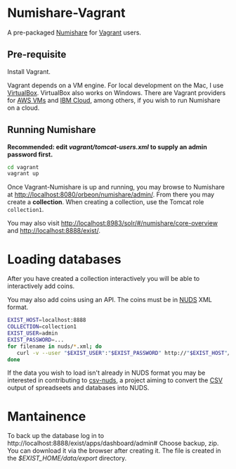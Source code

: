 
# Numishare-Vagrant

A pre-packaged [Numishare](https://github.com/ewg118/numishare) for [Vagrant](https://www.vagrantup.com/) users.

## Pre-requisite

Install Vagrant.

Vagrant depends on a VM engine.  For local development on the Mac, I use
[VirtualBox](https://www.virtualbox.org/).  VirtualBox also works on Windows.
There are Vagrant providers
for [AWS VMs](https://github.com/mitchellh/vagrant-aws) and
[IBM Cloud](https://github.com/rofrano/vagrant-ibmcloud), among others, if
you wish to run Numishare on a cloud.

## Running Numishare

**Recommended: edit _vagrant/tomcat-users.xml_ to supply an admin password first.**

```bash
cd vagrant
vagrant up
```

Once Vagrant-Numishare is up and running, you may browse to Numishare at
[http://localhost:8080/orbeon/numishare/admin/](http://localhost:8080/orbeon/numishare/admin/).  From there you may create a **collection**.  When creating a collection, use the Tomcat role `collection1`.

You may also visit [http://localhost:8983/solr/#/numishare/core-overview](http://localhost:8983/solr/#/numishare/core-overview) and [http://localhost:8888/exist/](http://localhost:8888/exist/).

# Loading databases

After you have created a collection interactively you will be able to interactively add coins.

You may also add coins using an API.  The coins must be in [NUDS](http://nomisma.org/nuds) XML format.

```bash
EXIST_HOST=localhost:8888
COLLECTION=collection1
EXIST_USER=admin
EXIST_PASSWORD=...
for filename in nuds/*.xml; do
   curl -v --user "$EXIST_USER":"$EXIST_PASSWORD" http://"$EXIST_HOST"/exist/rest/db/"$COLLECTION"/objects/ --upload-file "$filename"
done 
```

If the data you wish to load isn't already in NUDS format you may be interested in contributing to [csv-nuds](/esnible/csv-nuds), a project aiming to convert the [CSV](https://en.wikipedia.org/wiki/Comma-separated_values) output of spreadseets and databases into NUDS.

# Mantainence

To back up the database log in to http://localhost:8888/exist/apps/dashboard/admin#
Choose backup, zip.  You can download it via the browser after creating it.
The file is created in the _$EXIST_HOME/data/export_ directory.


